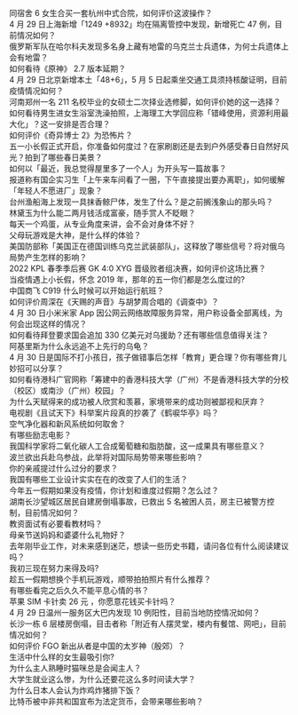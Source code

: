 同宿舍 6 女生合买一套杭州中式合院，如何评价这波操作？  
4 月 29 日上海新增「1249 +8932」均在隔离管控中发现，新增死亡 47 例，目前情况如何？  
俄罗斯军队在哈尔科夫发现多名身上藏有地雷的乌克兰士兵遗体，为何士兵遗体上会有地雷？  
如何看待《原神》 2.7 版本延期？  
4 月 29 日北京新增本土「48+6」，5 月 5 日起乘坐交通工具须持核酸证明，目前疫情情况如何？  
河南郑州一名 211 名校毕业的女硕士二次择业选修脚，如何评价她的这一选择？  
如何看待男生进女生浴室洗澡拍照，上海理工大学回应称「错峰使用，资源利用最大化」？这一安排是否合理？  
如何评价《奇异博士 2》为恐怖片？  
五一小长假正式开启，你准备如何度过？在家刷剧还是去到户外感受春日自然好风光？拍到了哪些春日美景？  
如何以「最近，我总觉得屋里多了一个人」为开头写一篇故事？  
报道称有国企实习生「上午来车间看了一圈，下午直接提出要办离职」，如何缓解「年轻人不愿进厂」现象？  
台州渔船海上发现一具抹香鲸尸体，发生了什么？是之前搁浅象山的那头吗？  
林黛玉为什么能二两月钱活成富豪，随手赏人不眨眼？  
每天一个鸡蛋，从专业角度来讲，会不会对身体不好？  
父母玩游戏是大神，是什么样的体验？  
美国防部称「美国正在德国训练乌克兰武装部队」，这释放了哪些信号？将对俄乌局势产生怎样的影响？  
2022 KPL 春季季后赛 GK 4:0 XYG 晋级败者组决赛，如何评价这场比赛？  
当疫情遇上小长假，怀念 2019 年，那年的五一你们都是怎么度过的?  
中国商飞 C919 什么时候可以开始运行航班？  
如何评价周深在《天赐的声音》与胡梦周合唱的《调查中》？  
4 月 30 日小米米家 App 因公网云网络故障服务异常，用户称设备全部离线，为何会出现这样的情况？  
如何看待拜登要求国会追加 330 亿美元对乌援助？还有哪些信息值得关注？  
阿基里斯为什么永远追不上先行的乌龟？  
4 月 30 日是国际不打小孩日，孩子做错事后怎样「教育」更合理？你有哪些育儿妙招可以分享？  
如何看待港科广官网称「筹建中的香港科技大学（广州）不是香港科技大学的分校（校区）或南沙（广州）校园」？  
为什么天赋得来的成功被人欣赏和羡慕，家境带来的成功则被鄙视和厌弃？  
电视剧《且试天下》科举案片段真的抄袭了《鹤唳华亭》吗？  
空气净化器和新风系统如何取舍？  
有哪些励志电影？  
我国科学家将二氧化碳人工合成葡萄糖和脂肪酸，这一成果具有哪些意义？  
波兰欲出兵赴乌参战，此举将对国际局势带来哪些影响？  
你的亲戚提过什么过分的要求？  
我国有哪些工业设计实实在在的改变了人们的生活？  
今年五一假期如果没有疫情，你计划和谁度过假期？怎么过？  
湖南长沙望城区居民自建房倒塌事故，已救出 5 名被困人员，房主已被警方控制，目前情况如何？  
教资面试有必要看教材吗？  
母亲节送妈妈和婆婆什么礼物好？  
去年刚毕业工作，对未来感到迷茫，想读一些历史书籍，请问各位有什么阅读建议吗？  
我初三现在努力来得及吗?  
趁五一假期想换个手机玩游戏，顺带拍拍照片有什么推荐？  
有哪些看完之后久久不能平息心情的书？  
苹果 SIM 卡针卖 26 元 ，你愿意花钱买卡针吗？  
4 月 29 日温州一服务区大巴内发现 10 例阳性，目前当地防控情况如何？  
长沙一栋 6 层楼房倒塌，目击者称「附近有人摆灵堂，楼内有餐馆、网吧」，目前情况如何？  
如何评价 FGO 新出从者是中国的太岁神（殷郊）？  
生活中什么样的女生最吸引你?  
为什么主人熟睡时猫咪总是会闻主人？  
大学生就业这么惨，为什么还要花这么多时间读大学？  
为什么日本人会认为炸鸡炸猪排下饭？  
比特币被中非共和国宣布为法定货币，会带来哪些影响？  
